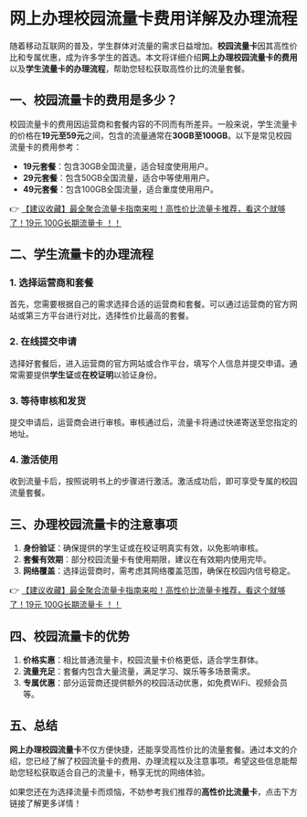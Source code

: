 # 网上办理校园流量卡费用详解及办理流程

随着移动互联网的普及，学生群体对流量的需求日益增加。**校园流量卡**因其高性价比和专属优惠，成为许多学生的首选。本文将详细介绍**网上办理校园流量卡的费用**以及**学生流量卡的办理流程**，帮助您轻松获取高性价比的流量套餐。

## 一、校园流量卡的费用是多少？

校园流量卡的费用因运营商和套餐内容的不同而有所差异。一般来说，学生流量卡的价格在**19元至59元**之间，包含的流量通常在**30GB至100GB**。以下是常见校园流量卡的费用参考：

- **19元套餐**：包含30GB全国流量，适合轻度使用用户。
- **29元套餐**：包含50GB全国流量，适合中等使用用户。
- **49元套餐**：包含100GB全国流量，适合重度使用用户。

👉 [【建议收藏】最全聚合流量卡指南来啦！高性价比流量卡推荐，看这个就够了！19元 100G长期流量卡 ！！](https://bit.ly/Liuliangka)

## 二、学生流量卡的办理流程

### 1. 选择运营商和套餐
首先，您需要根据自己的需求选择合适的运营商和套餐。可以通过运营商的官方网站或第三方平台进行对比，选择性价比最高的套餐。

### 2. 在线提交申请
选择好套餐后，进入运营商的官方网站或合作平台，填写个人信息并提交申请。通常需要提供**学生证**或**在校证明**以验证身份。

### 3. 等待审核和发货
提交申请后，运营商会进行审核。审核通过后，流量卡将通过快递寄送至您指定的地址。

### 4. 激活使用
收到流量卡后，按照说明书上的步骤进行激活。激活成功后，即可享受专属的校园流量套餐。

## 三、办理校园流量卡的注意事项

1. **身份验证**：确保提供的学生证或在校证明真实有效，以免影响审核。
2. **套餐有效期**：部分校园流量卡有使用期限，建议在有效期内使用完毕。
3. **网络覆盖**：选择运营商时，需考虑其网络覆盖范围，确保在校园内信号稳定。

👉 [【建议收藏】最全聚合流量卡指南来啦！高性价比流量卡推荐，看这个就够了！19元 100G长期流量卡 ！！](https://bit.ly/Liuliangka)

## 四、校园流量卡的优势

1. **价格实惠**：相比普通流量卡，校园流量卡价格更低，适合学生群体。
2. **流量充足**：套餐内包含大量流量，满足学习、娱乐等多场景需求。
3. **专属优惠**：部分运营商还提供额外的校园活动优惠，如免费WiFi、视频会员等。

## 五、总结

**网上办理校园流量卡**不仅方便快捷，还能享受高性价比的流量套餐。通过本文的介绍，您已经了解了校园流量卡的费用、办理流程以及注意事项。希望这些信息能帮助您轻松获取适合自己的流量卡，畅享无忧的网络体验。

如果您还在为选择流量卡而烦恼，不妨参考我们推荐的**高性价比流量卡**，点击下方链接了解更多详情！